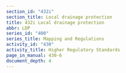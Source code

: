 ```yaml
---
section_id: "432i"
section_title: Local drainage protection
title: 432i Local drainage protection
abbr: LDP
series_id: "400"
series_title: Mapping and Regulations
activity_id: "430"
activity_title: Higher Regulatory Standards
page_in_manual: 430-6
document_depth: 4
---
```

